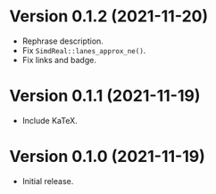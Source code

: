 # Version 0.1.2 (2021-11-20)

  * Rephrase description.
  * Fix `SimdReal::lanes_approx_ne()`.
  * Fix links and badge.

# Version 0.1.1 (2021-11-19)

  * Include KaTeX.

# Version 0.1.0 (2021-11-19)

  * Initial release.
